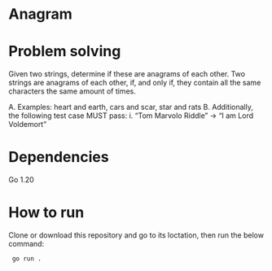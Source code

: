 # Anagram

# Problem solving
Given two strings, determine if these are anagrams of each other. Two strings are anagrams of each other, if, and only if, they contain all the same characters the same amount of times.

A. Examples: heart and earth, cars and scar, star and rats
B. Additionally, the following test case MUST pass:
  i. “Tom Marvolo Riddle” -> “I am Lord Voldemort”

# Dependencies
Go 1.20

# How to run
Clone or download this repository and go to its loctation,  then run the below command:

``` go run .```